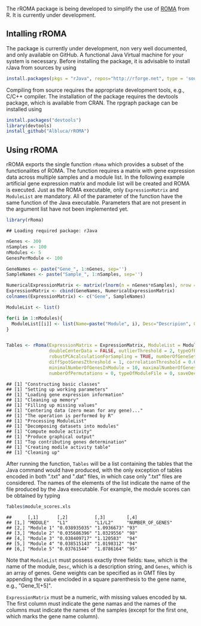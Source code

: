 The rROMA package is being developed to simplify the use of [ROMA](https://github.com/sysbio-curie/Roma) from R. It is currently under development.

Intalling rROMA
---------------

The package is currently under development, non very well documented, and only available on GitHub. A functional Java Virtual machine for your system is necessary. Before installing the package, it is advisable to install rJava from sources by using

``` r
install.packages(pkgs = "rJava", repos="http://rforge.net", type = 'source')
```

Compiling from source requires the appropriate development tools, e.g., C/C++ compiler. The installation of the package requires the devtools package, which is available from CRAN. The rpgraph package can be installed using

``` r
install.packages("devtools")
library(devtools)
install_github("Albluca/rROMA")
```

Using rROMA
-----------

rROMA exports the single function `rRoma` which provides a subset of the functionalites of ROMA. The function requires a matrix with gene expression data across multiple samples and a module list. In the following example artificial gene expression matrix and module list will be created and ROMA is executed. Just as the ROMA executable, only `ExpressionMatrix` and `ModuleList` are mandatory. All of the parameter of the function have the same function of the Java executable. Parameters that are not present in the argument list have not been implemented yet.

``` r
library(rRoma)
```

    ## Loading required package: rJava

``` r
nGenes <- 300
nSamples <- 100
nModules <- 5
GenesPerModule <- 100

GeneNames <- paste("Gene_", 1:nGenes, sep='')
SampleNames <- paste("Sample_", 1:nSamples, sep='')

NumericalExpressionMatrix <- matrix(rlnorm(n = nGenes*nSamples), nrow = nGenes, nSamples)
ExpressionMatrix <- cbind(GeneNames, NumericalExpressionMatrix)
colnames(ExpressionMatrix) <- c("Gene", SampleNames)

ModuleList <- list()

for(i in 1:nModules){
  ModuleList[[i]] <- list(Name=paste("Module", i), Desc="Descripion", Genes=sample(GeneNames, GenesPerModule))
}


Tables <- rRoma(ExpressionMatrix = ExpressionMatrix, ModuleList = ModuleList, fillMissingValues = 0, centerData = TRUE,
                doubleCenterData = FALSE, outlierThreshold = 2, typeOfPCAUsage = 0, robustPCAcalculation = TRUE,
                robustPCAcalculationForSampling = TRUE, numberOfGeneSetSizesToSample = 5, mostContributingGenesZthreshold = 1,
                diffSpotGenesZthreshold = 1, correlationThreshold = 0.6, graphicalOutputThreshold = 0.05,
                minimalNumberOfGenesInModule = 10, maximalNumberOfGenesInModule = 1000, minimalNumberOfGenesInModuleFound = 8,
                numberOfPermutations = 0, typeOfModuleFile = 0, saveDecomposedFiles = TRUE)
```

    ## [1] "Constructing basic classes"
    ## [1] "Setting up working parameters"
    ## [1] "Loading gene expression information"
    ## [1] "Cleaning up memory"
    ## [1] "Filling up missing values"
    ## [1] "Centering data (zero mean for any gene)..."
    ## [1] "The operation is performed by R"
    ## [1] "Processing ModuleList"
    ## [1] "Decomposing datasets into modules"
    ## [1] "Compute module activity"
    ## [1] "Produce graphical output"
    ## [1] "Top contributing genes determination"
    ## [1] "Creating modile activity table"
    ## [1] "Cleaning up"

After running the function, `Tables` will be a list containing the tables that the Java command would have produced, with the only exception of tables encoded in both ".txt" and ".dat" files, in which case only ".txt" files are considered. The names of the elements of the list indicate the name of the file produced by the Java executable. For example, the module scores can be obtained by typing

``` r
Tables$module_scores.xls
```

    ##      [,1]       [,2]          [,3]        [,4]             
    ## [1,] "MODULE"   "L1"          "L1/L2"     "NUMBER_OF_GENES"
    ## [2,] "Module 1" "0.038935035" "1.0936673" "93"             
    ## [3,] "Module 2" "0.035686396" "1.0329556" "98"             
    ## [4,] "Module 3" "0.038409717" "1.120583"  "94"             
    ## [5,] "Module 4" "0.038515143" "1.0198312" "94"             
    ## [6,] "Module 5" "0.03761544"  "1.0786164" "95"

Note that `ModuleList` must possess exactly three fields: `Name`, which is the name of the module, `Desc`, which is a description string, and `Genes`, which is an array of genes. Gene weights can be specified as in GMT files by appending the value encloded in a square parenthesis to the gene name, e.g., "Gene\_1\[+5\]".

`ExpressionMatrix` must be a numeric, with missing values encoded by `NA`. The first column must indicate the gene namas and the names of the columns must indicate the names of the samples (except for the first one, which marks the gene name column).
